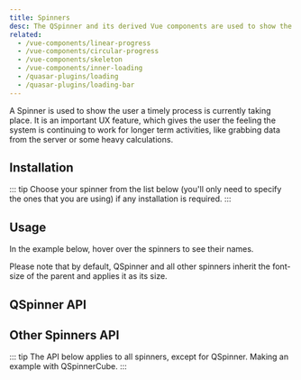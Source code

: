```yaml
---
title: Spinners
desc: The QSpinner and its derived Vue components are used to show the user a timely process is currently taking place. It gives the user the feeling the system is continuing to work for longer term activities.
related:
  - /vue-components/linear-progress
  - /vue-components/circular-progress
  - /vue-components/skeleton
  - /vue-components/inner-loading
  - /quasar-plugins/loading
  - /quasar-plugins/loading-bar
---
```


A Spinner is used to show the user a timely process is currently taking place. It is an important UX feature, which gives the user the feeling the system is continuing to work for longer term activities, like grabbing data from the server or some heavy calculations.

## Installation
::: tip
Choose your spinner from the list below (you'll only need to specify the ones that you are using) if any installation is required.
:::

<doc-installation :components="[ 'QSpinner', 'QSpinnerAudio', 'QSpinnerBall', 'QSpinnerBars', 'QSpinnerComment', 'QSpinnerCube', 'QSpinnerDots', 'QSpinnerFacebook', 'QSpinnerGears', 'QSpinnerGrid', 'QSpinnerHearts', 'QSpinnerHourglass', 'QSpinnerInfinity', 'QSpinnerIos', 'QSpinnerOval', 'QSpinnerPie', 'QSpinnerPuff', 'QSpinnerRadio', 'QSpinnerRings', 'QSpinnerTail' ]" />

## Usage

<doc-example title="QSpinner" file="QSpinner/Default" />

In the example below, hover over the spinners to see their names.

<doc-example title="Other spinners" file="QSpinner/Others" />

<doc-example title="Coloring" file="QSpinner/Color" />

Please note that by default, QSpinner and all other spinners inherit the font-size of the parent and applies it as its size.

<doc-example title="Size" file="QSpinner/Size" />

<doc-example title="Standard sizes" file="QSpinner/StandardSizes" />

## QSpinner API

<doc-api file="QSpinner" />

## Other Spinners API

::: tip
The API below applies to all spinners, except for QSpinner. Making an example with QSpinnerCube.
:::

<doc-api file="QSpinnerCube" />
